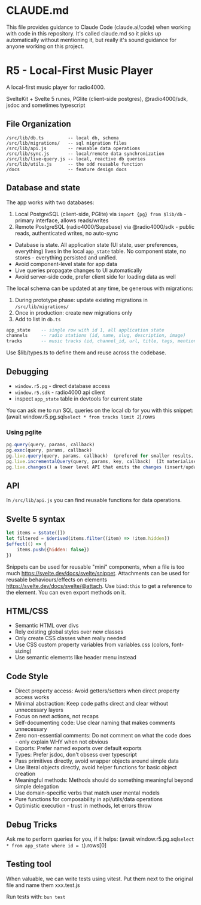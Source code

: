 # CLAUDE.md

This file provides guidance to Claude Code (claude.ai/code) when working with code in this repository.
It's called claude.md so it picks up automatically without mentioning it, but really it's sound guidance
for anyone working on this project.

# R5 - Local-First Music Player

A local-first music player for radio4000.

SvelteKit + Svelte 5 runes, PGlite (client-side postgres), @radio4000/sdk, jsdoc and sometimes typescript

## File Organization

```
/src/lib/db.ts         -- local db, schema
/src/lib/migrations/   -- sql migration files
/src/lib/api.js        -- reusable data operations
/src/lib/sync.js       -- local/remote data synchronization
/src/lib/live-query.js -- local, reactive db queries
/src/lib/utils.js      -- the odd reusable function
/docs 				   -- feature design docs
```

## Database and state

The app works with two databases:

1. Local PostgreSQL (client-side, PGlite) via `import {pg} from $lib/db` - primary interface, allows reads/writes
2. Remote PostgreSQL (radio4000/Supabase) via @radio4000/sdk - public reads, authenticated writes, no auto-sync

- Database is state. All application state (UI state, user preferences, everything) lives in the local `app_state` table. No component state, no stores - everything persisted and unified.
- Avoid component-level state for app data
- Live queries propagate changes to UI automatically
- Avoid server-side code, prefer client side for loading data as well

The local schema can be updated at any time, be generous with migrations:

1. During prototype phase: update existing migrations in `/src/lib/migrations/`
2. Once in production: create new migrations only
3. Add to list in `db.ts`

```sql
app_state    -- single row with id 1, all application state
channels     -- radio stations (id, name, slug, description, image)
tracks       -- music tracks (id, channel_id, url, title, tags, mentions)
```

Use $lib/types.ts to define them and reuse across the codebase.

## Debugging

- `window.r5.pg` - direct database access
- `window.r5.sdk` - radio4000 api client
- inspect `app_state` table in devtools for current state

You can ask me to run SQL queries on the local db for you with this snippet:
(await window.r5.pg.sql`select * from tracks limit 2`).rows

### Using pglite

```js
pg.query(query, params, callback)
pg.exec(query, params, callback)
pg.live.query(query, params, callback)  (prefered for smaller results, narrow rows)
pg.live.incrementalQuery(query, params, key, callback)  (It materialises the full result set on each update from only the changes emitted by the live.changes API. Good for large result sets and wide rows.)
pg.live.changes() a lower level API that emits the changes (insert/update/delete) that can then be mapped to mutations in a UI or other datastore.
```

## API

In `/src/lib/api.js` you can find reusable functions for data operations.

## Svelte 5 syntax

```js
let items = $state([])
let filtered = $derived(items.filter((item) => !item.hidden))
$effect(() => {
	items.push({hidden: false})
})
```

Snippets can be used for reusable "mini" components, when a file is too much https://svelte.dev/docs/svelte/snippet.
Attachments can be used for reusable behaviours/effects on elements https://svelte.dev/docs/svelte/@attach.
Use `bind:this` to get a reference to the element. You can even export methods on it.

## HTML/CSS

- Semantic HTML over divs
- Rely existing global styles over new classes
- Only create CSS classes when really needed
- Use CSS custom property variables from variables.css (colors, font-sizing)
- Use semantic elements like header menu instead

## Code Style

- Direct property access: Avoid getters/setters when direct property access works
- Minimal abstraction: Keep code paths direct and clear without unnecessary layers
- Focus on next actions, not recaps
- Self-documenting code: Use clear naming that makes comments unnecessary
- Zero non-essential comments: Do not comment on what the code does - only explain WHY when not obvious
- Exports: Prefer named exports over default exports
- Types: Prefer jsdoc, don't obsess over typescript
- Pass primitives directly, avoid wrapper objects around simple data
- Use literal objects directly, avoid helper functions for basic object creation
- Meaningful methods: Methods should do something meaningful beyond simple delegation
- Use domain-specific verbs that match user mental models
- Pure functions for composability in api/utils/data operations
- Optimistic execution - trust in methods, let errors throw

## Debug Tricks

Ask me to perform queries for you, if it helps:
(await window.r5.pg.sql`select * from app_state where id = 1`).rows[0]

## Testing tool

When valuable, we can write tests using vitest. Put them next to the original file and name them xxx.test.js

Run tests with: `bun test`
